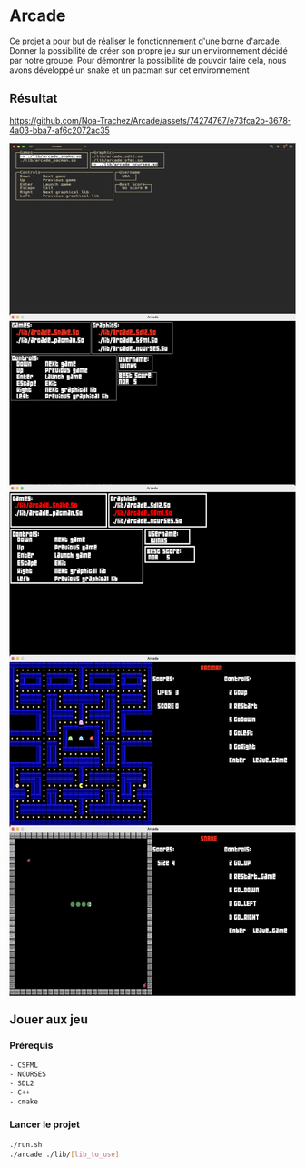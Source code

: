# Arcade

Ce projet a pour but de réaliser le fonctionnement d'une borne d'arcade.
Donner la possibilité de créer son propre jeu sur un environnement décidé par notre groupe.
Pour démontrer la possibilité de pouvoir faire cela, nous avons développé un snake et un pacman sur cet environnement

## Résultat

https://github.com/Noa-Trachez/Arcade/assets/74274767/e73fca2b-3678-4a03-bba7-af6c2072ac35

<div style="display: flex; flex-wrap: wrap">
    <img src="/images/menu_ncurse.png" width=600 height=300 />
    <img src="/images/menu_sdl2.png" width=600 height=300 />
    <img src="/images/menu_sfml.png" width=600 height=300 />
    <img src="/images/pacman.png" width=600 height=300 />
    <img src="/images/snake.png" width=600 height=300 />
</div>

## Jouer aux jeu


### Prérequis
    - CSFML
    - NCURSES
    - SDL2
    - C++
    - cmake

### Lancer le projet
```bash
./run.sh
./arcade ./lib/[lib_to_use]
```
